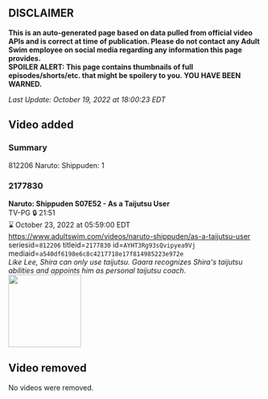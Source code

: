 ## DISCLAIMER
**This is an auto-generated page based on data pulled from official video APIs and is correct at time of publication. Please do not contact any Adult Swim employee on social media regarding any information this page provides.**  
**SPOILER ALERT: This page contains thumbnails of full episodes/shorts/etc. that might be spoilery to you. YOU HAVE BEEN WARNED.**  

_Last Update: October 19, 2022 at 18:00:23 EDT_
## Video added
### Summary
812206 Naruto: Shippuden: 1  
### 2177830
**Naruto: Shippuden S07E52 - As a Taijutsu User**  
TV-PG 🔒 21:51  
⌛ October 23, 2022 at 05:59:00 EDT  
https://www.adultswim.com/videos/naruto-shippuden/as-a-taijutsu-user  
seriesid=`812206` titleid=`2177830` id=`AYHT3Rg93sQvipyea9Vj` mediaid=`a540df6198e6c8c4217718e17f814985223e972e`  
_Like Lee, Shira can only use taijutsu. Gaara recognizes Shira's taijutsu abilities and appoints him as personal taijutsu coach._  
<a href="https://media.cdn.adultswim.com/uploads/20220706/thumbnails/2_22761725230-NarutoShippuden_400_AsATaijutsuUser.png"><img src="https://media.cdn.adultswim.com/uploads/20220706/thumbnails/2_22761725230-NarutoShippuden_400_AsATaijutsuUser.png" height="144px" /></a>
## Video removed
No videos were removed.  
